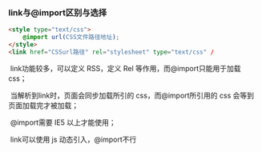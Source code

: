### link与@import区别与选择

```html
<style type="text/css">
	@import url(CSS文件路径地址);
</style>
<link href="CSSurl路径" rel="stylesheet" type="text/css" /
```

​	link功能较多，可以定义 RSS，定义 Rel 等作用，而@import只能用于加载 css；

​	当解析到link时，页面会同步加载所引的 css，而@import所引用的 css 会等到页面加载完才被加载；

​	@import需要 IE5 以上才能使用；

​	link可以使用 js 动态引入，@import不行